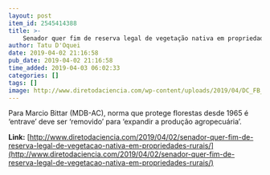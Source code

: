 ```yaml
---
layout: post
item_id: 2545414388
title: >-
    Senador quer fim de reserva legal de vegetação nativa em propriedades rurais
author: Tatu D'Oquei
date: 2019-04-02 21:16:58
pub_date: 2019-04-02 21:16:58
time_added: 2019-04-03 06:02:33
categories: []
tags: []
image: http://www.diretodaciencia.com/wp-content/uploads/2019/04/DC_FB_og.jpg
---
```


Para Marcio Bittar (MDB-AC), norma que protege florestas desde 1965 é ‘entrave’ deve ser ‘removido’ para ‘expandir a produção agropecuária’.

**Link:** [http://www.diretodaciencia.com/2019/04/02/senador-quer-fim-de-reserva-legal-de-vegetacao-nativa-em-propriedades-rurais/](http://www.diretodaciencia.com/2019/04/02/senador-quer-fim-de-reserva-legal-de-vegetacao-nativa-em-propriedades-rurais/)

